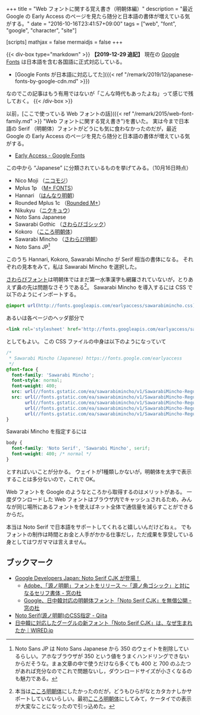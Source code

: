 +++
title = "Web フォントに関する覚え書き（明朝体編）"
description = "最近 Google の Early Access のページを見たら随分と日本語の書体が増えている気がする。"
date = "2016-10-16T23:41:57+09:00"
tags = ["web", "font", "google", "character", "site"]

[scripts]
  mathjax = false
  mermaidjs = false
+++

{{< div-box type="markdown" >}}
**【2019-12-29 追記】**
現在の [Google Fonts](https://www.google.com/fonts/) は日本語を含む各国語に正式対応している。

- [Google Fonts が日本語に対応してた]({{< ref "/remark/2019/12/japanese-fonts-by-google-cdn.md" >}})

なのでこの記事はもう有用ではないが「こんな時代もあったよね」って感じで残しておく。
{{< /div-box >}}

以前，[ここで使っている Web フォントの話]({{< ref "/remark/2015/web-font-family.md" >}} "Web フォントに関する覚え書き")を書いた。
実は今まで日本語の Serif （明朝体）フォントがどうにも気に食わなかったのだが，最近 Google の Early Access のページを見たら随分と日本語の書体が増えている気がする。

- [Early Access - Google Fonts](https://fonts.google.com/earlyaccess)

この中から “Japanese” に分類されているものを挙げてみる。（10月16日時点）

- Nico Moji （[ニコモジ](http://nicofont.pupu.jp/nicomoji-plus.html "丸文字「ニコモジ・プラス」（漢字付きフォント）ダウンロード｜丸文字フォント（ニコ文字）配布所")）
- Mplus 1p （[M+ FONTS](http://mplus-fonts.osdn.jp/index.html)）
- Hannari （[はんなり明朝](http://typingart.net/?p=44 "日本語フォント「はんなり明朝」 - フォント無料ダウンロード｜Typing Art")）
- Rounded Mplus 1c （[Rounded M+](http://jikasei.me/font/rounded-mplus/ "自家製 Rounded M+ ラウンデッド エムプラス | 自家製フォント工房")）
- Nikukyu （[ニクキュウ](http://fontopo.com/?p=85 "ニクキュウ | fontopo")）
- Noto Sans Japanese
- Sawarabi Gothic （[さわらびゴシック](http://sawarabi-fonts.osdn.jp/ "さわらびフォント")）
- Kokoro （[こころ明朝体]）
- Sawarabi Mincho （[さわらび明朝](http://sawarabi-fonts.osdn.jp/ "さわらびフォント")）
- Noto Sans JP[^jp]

[^jp]: Noto Sans JP は Noto Sans Japanese から 350 のウェイトを削除しているらしい。アホなブラウザが 350 という値をうまくハンドリングできないからだそうな。まぁ文章の中で使うだけなら多くても 400 と 700 のふたつがあれば充分なのでこれで問題ないし，ダウンロードサイズが小さくなるのも魅力である。

このうち Hannari, Kokoro, Sawarabi Mincho が Serif 相当の書体になる。
それぞれの見本をみて，私は Sawarabi Mincho を選択した。

[さわらびフォント](http://sawarabi-fonts.osdn.jp/)は明朝体ではまだ第一水準漢字も網羅されていないが，とりあえず鼻の先は問題なさそうである[^kokoro]。
Sawarabi Mincho を導入するには CSS で以下のようにインポートする。

<!-- [こころ明朝体]はひらがな・カタカナをデザインしたものだが，それ以外の文字は [IPA フォント](http://ipafont.ipa.go.jp/ "IPAexフォント/IPAフォント | IPAフォントのダウンロードサイトです")で補完しているため問題ないと思われる。
あと Noto Sans JP と組み合わせた場合に違和感が少ないというのも気に入っている。
もうちょっとだけ線を太くして文字間を詰めてくれるといいんだけどねぇ。 -->

[^kokoro]: 本当は[こころ明朝体]にしたかったのだが，どうもひらがなとカタカナしかサポートしていないらしい。最初[こころ明朝体]にしてみて，ケータイでの表示が大変なことになったので引っ込めた。

```css
@import url(http://fonts.googleapis.com/earlyaccess/sawarabimincho.css);
```

あるいは各ページのヘッダ部分で

```html
<link rel='stylesheet' href='http://fonts.googleapis.com/earlyaccess/sawarabimincho.css' type='text/css'>
```

としてもよい。
この CSS ファイルの中身は以下のようになっていて

```css
/*
 * Sawarabi Mincho (Japanese) https://fonts.google.com/earlyaccess
 */
@font-face {
  font-family: 'Sawarabi Mincho';
  font-style: normal;
  font-weight: 400;
  src: url(//fonts.gstatic.com/ea/sawarabimincho/v1/SawarabiMincho-Regular.eot);
  src: url(//fonts.gstatic.com/ea/sawarabimincho/v1/SawarabiMincho-Regular.eot?#iefix) format('embedded-opentype'),
       url(//fonts.gstatic.com/ea/sawarabimincho/v1/SawarabiMincho-Regular.woff2) format('woff2'),
       url(//fonts.gstatic.com/ea/sawarabimincho/v1/SawarabiMincho-Regular.woff) format('woff'),
       url(//fonts.gstatic.com/ea/sawarabimincho/v1/SawarabiMincho-Regular.ttf) format('truetype');
}
```

Sawarabi Mincho を指定するには

```css
body {
  font-family: 'Noto Serif', 'Sawarabi Mincho', serif;
  font-weight: 400; /* normal */
}
```

とすればいいことが分かる。
ウェイトが1種類しかないが，明朝体を太字で表示することは多分ないので，これで OK。

Web フォントを Google のようなところから取得するのはメリットがある。
一度ダウンロードした Web フォントはブラウザ内でキャッシュされるため，みんなが同じ場所にあるフォントを使えばネット全体で通信量を減らすことができるからだ。

本当は Noto Serif で日本語をサポートしてくれると嬉しいんだけどねぇ。
でもフォントの制作は時間とお金と人手がかかる仕事だし，ただ成果を享受している身としてはワガママは言えません。

## ブックマーク

- [Google Developers Japan: Noto Serif CJK が登場！](https://developers-jp.googleblog.com/2017/04/noto-serif-cjk-is-here.html)
    - [Adobe、「源ノ明朝」フォントをリリース ～「源ノ角ゴシック」と対になるセリフ書体 - 窓の杜](http://forest.watch.impress.co.jp/docs/news/1052973.html)
    - [Google、日中韓対応の明朝体フォント「Noto Serif CJK」を無償公開 - 窓の杜](http://forest.watch.impress.co.jp/docs/news/1052998.html)
- [Noto Serif(源ノ明朝)のCSS指定 - Qiita](http://qiita.com/_RJ/items/645adf95ed6f5841eaf6)
- [日中韓に対応したグーグルの新フォント「Noto Serif CJK」は、なぜ生まれたか｜WIRED.jp](http://wired.jp/2017/04/08/noto-serif-cjk/)

[こころ明朝体]: http://typingart.net/?p=46 "日本語フォント「こころ明朝体」 - フォント無料ダウンロード｜Typing Art"
